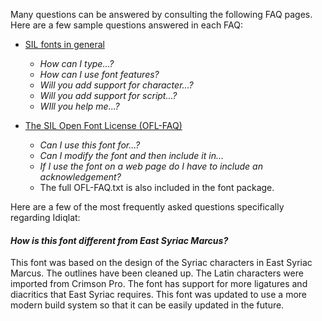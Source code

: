 
Many questions can be answered by consulting the following FAQ pages. Here are a few sample questions answered in each FAQ:

- [SIL fonts in general](https://software.sil.org/fonts/faq)
    - *How can I type...?*
    - *How can I use font features?*
    - *Will you add support for character...?*
    - *Will you add support for script...?*
    - *WIll you help me...?*

- [The SIL Open Font License (OFL-FAQ)](https://openfontlicense.org/ofl-faq/)
    - *Can I use this font for...?*
    - *Can I modify the font and then include it in...*
    - *If I use the font on a web page do I have to include an acknowledgement?*
    - The full OFL-FAQ.txt is also included in the font package.

Here are a few of the most frequently asked questions specifically regarding Idiqlat:

#### *How is this font different from East Syriac Marcus?*

This font was based on the design of the Syriac characters in East Syriac Marcus. The outlines have been cleaned up. The Latin characters were imported from Crimson Pro. The font has support for more ligatures and diacritics that East Syriac requires. This font was updated to use a more modern build system so that it can be easily updated in the future.


